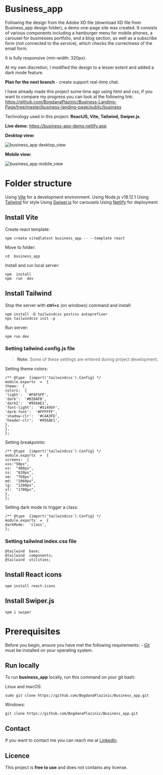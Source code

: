 ﻿# Business_app

Following the design from the Adobe XD file (download XD file from Business_app design folder), a demo one-page site was created. It consists of various components including a hamburger menu for mobile phones, a carousel for businesses portfolio, and a blog section, as well as a subscribe form (not connected to the service), which checks the correctness of the email form.

It is fully responsive (min-width: 320px).

At my own discretion, I modified the design to a lesser extent and added a dark mode feature.

**Plan for the next branch** - create support real-time chat.

I have already made this project some time ago using html and css, if you want to compare my progress you can look at the following link: https://github.com/BogdanaPlazinic/Business-Landing-Page/tree/master/business-landing-page/public/business

Technology used in this project: **ReactJS, Vite, Tailwind, Swiper.js**.

**Live demo:** https://business-app-demo.netlify.app

**Desktop view:**

![business_app desktop_view](https://user-images.githubusercontent.com/117298517/233653700-53f77ff7-ae8d-4a23-937f-5f7e89ba174b.gif)

**Mobile view:**

![business_app mobile_view](https://user-images.githubusercontent.com/117298517/233658060-9af07393-60f7-47d5-bc33-72d7778a38b3.gif)


# Folder structure

Using [Vite](https://vitejs.dev/) for a development environment.
Using Node.js v18.12.1
Using [Tailwind](https://tailwindcss.com/) for style
Using [Swiper.js](https://swiperjs.com/) for carousels
Using [Netlify](https://www.netlify.com) for deployment

## Install Vite

Create react template:

    npm create vite@latest business_app -- --template react

Move to folder:

    cd  business_app

Install and run local server:

    npm  install  
    npm  run  dev

## Install Tailwind

Stop the server with **ctrl+c** (on windows) command and install:

    npm install -D tailwindcss postcss autoprefixer
    npx tailwindcss init -p

Run server: 

    npm run dev

### Setting tailwind.config.js file

> **Note:** Some of these settings are entered during project development.

Setting theme colors:

    /** @type  {import('tailwindcss').Config} */
    module.exports  =  {
    theme:  {
    colors:  {
    'light':  '#F8F5FF',
    'dark':  '#B28AF8',
    'dark2':  '#956AE1',
    'font-light':  '#51495F',
    'dark-font':  '#FFFFFF',
    'shadow-clr':  '#C4A3FD',
    'header-clr':  '#956AE1',
    },
    },
    };
    
Setting breakpoints:

    /** @type  {import('tailwindcss').Config} */
    module.exports  =  {
    screens:  {
    xxs:"50px",
    xs:  "480px",
    ss:  "620px",
    sm:  "768px",
    md:  "1060px",
    lg:  "1200px",
    xl:  "1700px",
    },
    };

Setting dark mode to trigger a class:

    /** @type  {import('tailwindcss').Config} */
    module.exports  =  {
    darkMode:  'class',
    };

### Setting tailwind index.css file

    @tailwind  base;
    @tailwind  components;
    @tailwind  utilities;

## Install React icons

    npm install react-icons


## Install Swiper.js


    npm i swiper


# Prerequisites
Before you begin, ensure you have met the following requirements: - [Git](https://git-scm.com/downloads) must be installed on your operating system.

## Run locally
To run **business_app** locally, run this command on your git bash:

Linux and macOS:

    sudo git clone https://github.com/BogdanaPlazinic/Business_app.git

Windows:


    git clone https://github.com/BogdanaPlazinic/Business_app.git


## Contact
If you want to contact me you can reach me at [LinkedIn](https://www.linkedin.com/in/bogdana-plazinic/).

## Licence
This project is **free to use** and does not contains any license.
